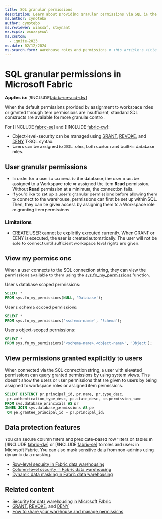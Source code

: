 ```yaml
---
title: SQL granular permissions
description: Learn about providing granular permissions via SQL in the warehouse.
ms.author: cynotebo
author: cynotebo
ms.reviewer: wiassaf, stwynant
ms.topic: conceptual
ms.custom:
  - ignite-2023
ms.date: 02/12/2024
ms.search.form: Warehouse roles and permissions # This article's title should not change. If so, contact engineering.
---
```


# SQL granular permissions in Microsoft Fabric

**Applies to:** [!INCLUDE[fabric-se-and-dw](includes/applies-to-version/fabric-se-and-dw.md)]

When the default permissions provided by assignment to workspace roles or granted through item permissions are insufficient, standard SQL constructs are available for more granular control.

For [!INCLUDE [fabric-se](includes/fabric-se.md)] and [!INCLUDE [fabric-dw](includes/fabric-dw.md)]:

- Object-level-security can be managed using [GRANT](/sql/t-sql/statements/grant-transact-sql?view=fabric&preserve-view=true), [REVOKE](/sql/t-sql/statements/revoke-transact-sql?view=fabric&preserve-view=true), and [DENY](/sql/t-sql/statements/deny-transact-sql?view=fabric&preserve-view=true) T-SQL syntax.
- Users can be assigned to SQL roles, both custom and built-in database roles.

## User granular permissions

- In order for a user to connect to the database, the user must be assigned to a Workspace role or assigned the item **Read** permission. Without **Read** permission at a minimum, the connection fails.
- If you'd like to set up a user's granular permissions before allowing them to connect to the warehouse, permissions can first be set up within SQL. Then, they can be given access by assigning them to a Workspace role or granting item permissions.

### Limitations

- CREATE USER cannot be explicitly executed currently. When GRANT or DENY is executed, the user is created automatically. The user will not be able to connect until sufficient workspace level rights are given. 
## View my permissions

When a user connects to the SQL connection string, they can view the permissions available to them using the [sys.fn_my_permissions](/sql/relational-databases/system-functions/sys-fn-my-permissions-transact-sql?view=fabric&preserve-view=true) function.

User's database scoped permissions:

```sql
SELECT *
FROM sys.fn_my_permissions(NULL, 'Database');
```

User's schema scoped permissions:

```sql
SELECT *
FROM sys.fn_my_permissions('<schema-name>', 'Schema');
```

User's object-scoped permissions:

```sql
SELECT *
FROM sys.fn_my_permissions('<schema-name>.<object-name>', 'Object');
```

## View permissions granted explicitly to users

When connected via the SQL connection string, a user with elevated permissions can query granted permissions by using system views. This doesn't show the users or user permissions that are given to users by being assigned to workspace roles or assigned item permissions.

```sql
SELECT DISTINCT pr.principal_id, pr.name, pr.type_desc, 
 pr.authentication_type_desc, pe.state_desc, pe.permission_name
FROM sys.database_principals AS pr
INNER JOIN sys.database_permissions AS pe
 ON pe.grantee_principal_id = pr.principal_id;
```

## Data protection features

You can secure column filters and predicate-based row filters on tables in [!INCLUDE [fabric-dw](includes/fabric-dw.md)] or [!INCLUDE [fabric-se](includes/fabric-se.md)] to roles and users in Microsoft Fabric. You can also mask sensitive data from non-admins using dynamic data masking.

- [Row-level security in Fabric data warehousing](row-level-security.md)
- [Column-level security in Fabric data warehousing](column-level-security.md)
- [Dynamic data masking in Fabric data warehousing](dynamic-data-masking.md)

## Related content

- [Security for data warehousing in Microsoft Fabric](security.md)
- [GRANT](/sql/t-sql/statements/grant-transact-sql?view=fabric&preserve-view=true), [REVOKE](/sql/t-sql/statements/revoke-transact-sql?view=fabric&preserve-view=true), and [DENY](/sql/t-sql/statements/deny-transact-sql?view=fabric&preserve-view=true)
- [How to share your warehouse and manage permissions](share-warehouse-manage-permissions.md)